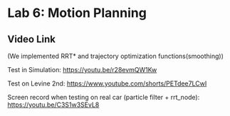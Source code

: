 # Lab 6: Motion Planning

## Video Link

(We implemented RRT* and trajectory optimization functions(smoothing))

Test in Simulation: https://youtu.be/r28evmQW1Kw

Test on Levine 2nd: https://www.youtube.com/shorts/PETdee7LCwI

Screen record when testing on real car (particle filter + rrt_node): https://youtu.be/C3S1w3SEvL8
